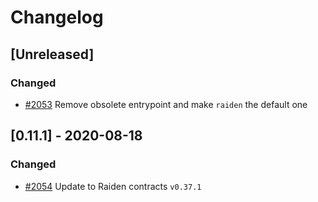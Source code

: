 # Changelog

## [Unreleased]

### Changed

- [#2053] Remove obsolete entrypoint and make `raiden` the default one

[#2053]: https://github.com/raiden-network/light-client/pulls/2053

## [0.11.1] - 2020-08-18

### Changed

- [#2054] Update to Raiden contracts `v0.37.1`

[#2054]: https://github.com/raiden-network/light-client/pulls/2054
